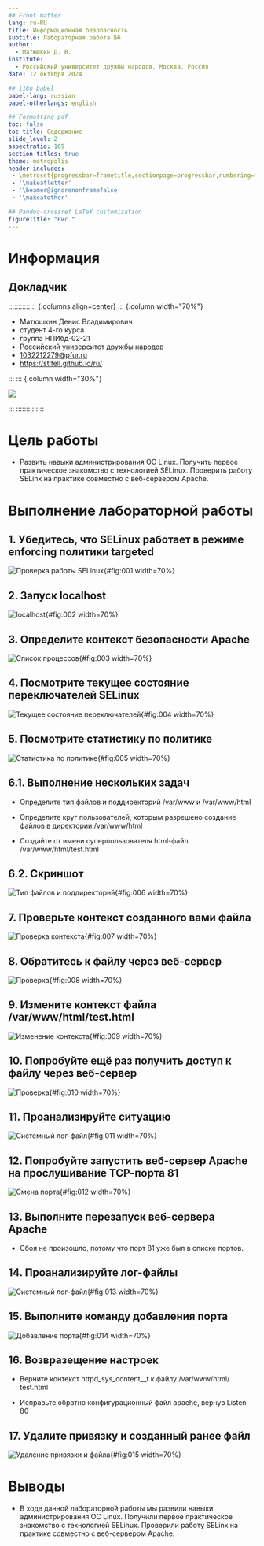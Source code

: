 ```yaml
---
## Front matter
lang: ru-RU
title: Информационная безопасность
subtitle: Лабораторная работа №6
author:
  - Матюшкин Д. В.
institute:
  - Российский университет дружбы народов, Москва, Россия
date: 12 октября 2024

## i18n babel
babel-lang: russian
babel-otherlangs: english

## Formatting pdf
toc: false
toc-title: Содержание
slide_level: 2
aspectratio: 169
section-titles: true
theme: metropolis
header-includes:
 - \metroset{progressbar=frametitle,sectionpage=progressbar,numbering=fraction}
 - '\makeatletter'
 - '\beamer@ignorenonframefalse'
 - '\makeatother'

## Pandoc-crossref LaTeX customization
figureTitle: "Рис."
---
```


# Информация

## Докладчик

:::::::::::::: {.columns align=center}
::: {.column width="70%"}

  * Матюшкин Денис Владимирович
  * студент 4-го курса
  * группа НПИбд-02-21
  * Российский университет дружбы народов
  * [1032212279@pfur.ru](mailto:1032212279@pfur.ru)
  * <https://stifell.github.io/ru/>

:::
::: {.column width="30%"}

![](./image/mat.jpg)

:::
::::::::::::::

# Цель работы

- Развить навыки администрирования ОС Linux. Получить первое практическое знакомство с технологией SELinux. Проверить работу SELinx на практике совместно с веб-сервером Apache.

# Выполнение лабораторной работы

## 1. Убедитесь, что SELinux работает в режиме enforcing политики targeted

![Проверка работы SELinux](../report/../report/image/1.png){#fig:001 width=70%}

## 2. Запуск localhost

![localhost](../report/image/2.png){#fig:002 width=70%}

## 3. Определите контекст безопасности Apache

![Список процессов](../report/image/3.png){#fig:003 width=70%}

## 4. Посмотрите текущее состояние переключателей SELinux

![Текущее состояние переключателей ](../report/image/4.png){#fig:004 width=70%}

## 5. Посмотрите статистику по политике

![Статистика по политике ](../report/image/5.png){#fig:005 width=70%}

## 6.1. Выполнение нескольких задач

- Определите тип файлов и поддиректорий /var/www и /var/www/html

- Определите круг пользователей, которым разрешено создание файлов в
директории /var/www/html

- Создайте от имени суперпользователя html-файл /var/www/html/test.html

## 6.2. Скриншот

![Тип файлов и поддиректорий](../report/image/6.png){#fig:006 width=70%}

## 7. Проверьте контекст созданного вами файла

![Проверка контекста](../report/image/7.png){#fig:007 width=70%}

## 8. Обратитесь к файлу через веб-сервер

![Проверка](../report/image/8.png){#fig:008 width=70%}

## 9. Измените контекст файла /var/www/html/test.html

![Изменение контекста](../report/image/9.png){#fig:009 width=70%}

## 10. Попробуйте ещё раз получить доступ к файлу через веб-сервер

![Проверка](../report/image/10.png){#fig:010 width=70%}

## 11. Проанализируйте ситуацию

![Системный лог-файл](../report/image/11.png){#fig:011 width=70%}

## 12. Попробуйте запустить веб-сервер Apache на прослушивание ТСР-порта 81

![Смена порта](../report/image/12.png){#fig:012 width=70%}

## 13. Выполните перезапуск веб-сервера Apache

- Сбоя не произошло, потому что порт 81 уже был в списке портов.

## 14. Проанализируйте лог-файлы

![Системный лог-файл](../report/image/13.png){#fig:013 width=70%}

## 15. Выполните команду добавления порта

![Добавление порта](../report/image/14.png){#fig:014 width=70%}

## 16. Возвразещение настроек

- Верните контекст httpd_sys_cоntent__t к файлу /var/www/html/ test.html

- Исправьте обратно конфигурационный файл apache, вернув Listen 80

## 17. Удалите привязку и созданный ранее файл

![Удаление привязки и файла](../report/image/15.png){#fig:015 width=70%}

# Выводы

- В ходе данной лабораторной работы мы развили навыки администрирования ОС Linux. Получили первое практическое знакомство с технологией SELinux. Проверили работу SELinx на практике совместно с веб-сервером Apache.